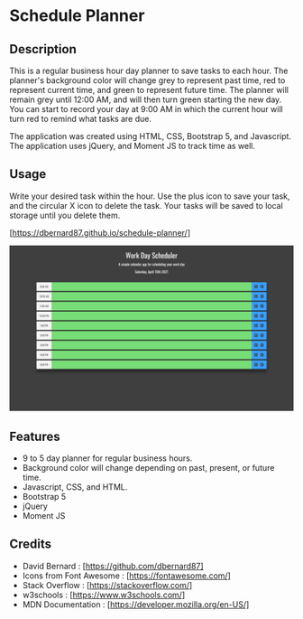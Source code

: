 # Schedule Planner


## Description

This is a regular business hour day planner to save tasks to each hour. The planner's background color will change grey to represent past time, red to represent current time, and green to represent future time. The planner will remain grey until 12:00 AM, and will then turn green starting the new day. You can start to record your day at 9:00 AM in which the current hour will turn red to remind what tasks are due.

The application was created using HTML, CSS, Bootstrap 5, and Javascript. The application uses jQuery, and Moment JS to track time as well.


## Usage

Write your desired task within the hour. Use the plus icon to save your task, and the circular X icon to delete the task. Your tasks will be saved to local storage until you delete them.

[https://dbernard87.github.io/schedule-planner/]

![image of Day Schedule Planner website homepage](assets/images/screenshot.png)


## Features

- 9 to 5 day planner for regular business hours.
- Background color will change depending on past, present, or future time.
- Javascript, CSS, and HTML.
- Bootstrap 5
- jQuery 
- Moment JS


## Credits

- David Bernard : [https://github.com/dbernard87]
- Icons from Font Awesome : [https://fontawesome.com/]
- Stack Overflow : [https://stackoverflow.com/]
- w3schools : [https://www.w3schools.com/]
- MDN Documentation : [https://developer.mozilla.org/en-US/]